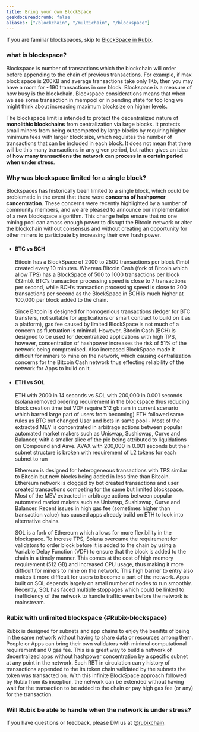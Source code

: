 ```yaml
---
title: Bring your own BlockSpace
geekdocBreadcrumb: false
aliases: ["/blockchain", "/multichain", "/blockspace"]
---
```

If you are familiar blockspaces, skip to [BlockSpace in Rubix](#Rubix-blockspace).

### what is blockspace?

Blockspace is number of transactions which the blockchain will order before appending to the chain of previous transactions. For example, if max block space is 200KB and average transactions take only 1Kb, then you may have a room for ~190 transactions in one block. Blockspace is a measure of how busy is the blockchain. Blockspace considerations means that when we see some transaction in mempool or in pending state for too long we might think about increasing maximum blocksize on higher levels.

The blockspace limit is intended to protect the decentralized nature of **monolithic blockchains** from centralization via large blocks. It protects small miners from being outcompeted by large blocks by requiring higher minimum fees with larger block size, which regulates the number of transactions that can be included in each block. It does not mean that there will be this many transactions in any given period, but rather gives an idea of **how many transactions the network can process in a certain period when under stress**.

### Why was blockspace limited for a single block?

Blockspaces has historically been limited to a single block, which could be problematic in the event that there were **concerns of hashpower concentration**. These concerns were recently highlighted by a number of community members, and we are pleased to announce our implementation of a new blockspace algorithm. This change helps ensure that no one mining pool can amass enough power to disrupt the Bitcoin network or alter the blockchain without consensus and without creating an opportunity for other miners to participate by increasing their own hash power.

- #### BTC vs BCH

  Bitcoin has a BlockSpace of 2000 to 2500 transactions per block (1mb) created every 10 minutes. Whereas Bitcoin Cash (fork of Bitcoin which allow TPS) has a BlockSpace of 500 to 1000 transactions per block (32mb). BTC’s transaction processing speed is close to 7 transactions per second, while BCH’s transaction processing speed is close to 200 transactions per second as the BlockSpace in BCH is much higher at 100,000 per block added to the chain.

  Since Bitcoin is designed for homogenious transactions (ledger for BTC transfers, not suitable for applications or smart contract to build on it as a platform), gas fee caused by limited BlockSpace is not much of a concern as fluctuation is minimal. However, Bitcoin Cash (BCH) is designed to be used for decentralized applications with high TPS, however, concentration of hashpower increases the risk of 51% of the network being compromised. Also increased BlockSpace made it difficult for miners to mine on the network, which causing centralization concerns for the Bitcoin Cash network thus effecting reliability of the network for Apps to build on it.

- #### ETH vs SOL

  ETH with 2000 in 14 seconds  vs SOL with 200,000 in 0.001 seconds (solana removed ordering requirement in the blockspace thus reducing block creation time but VDF require 512 gb ram in current scenario which barred large part of users from becoming)
  ETH followed same rules as BTC but changed
  User and bots in same pool - Most of the extracted MEV is concentrated in arbitrage actions between popular automated market makers such as Uniswap, Sushiswap, Curve and Balancer, with a smaller slice of the pie being attributed to liquidations on Compound and Aave.
  AVAX with 200,000 in 0.001 seconds but their subnet structure is broken with requirement of L2 tokens for each subnet to run

  Ethereum is designed for heterogeneous transactions with TPS similar to Bitcoin but new blocks being added in less time than Bitcoin. Ethereum network is clogged by bot created transactions and user created transactions competing for the same but limited blockspace. Most of the MEV extracted in arbitrage actions between popular automated market makers such as Uniswap, Sushiswap, Curve and Balancer. Recent issues in high gas fee (sometimes higher than transaction value) has caused apps already build on ETH to look into alternative chains.

  SOL is a fork of Ethereum which allows for more flexibility in the blockspace. To increse TPS, Solana overcame the requirement for validators to order block before it is added to the chain by using a Variable Delay Function (VDF) to ensure that the block is added to the chain in a timely manner. This comes at the cost of high memory requirement (512 GB) and increased CPU usage, thus making it more difficult for miners to mine on the network. This high barrier to entry also makes it more difficult for users to become a part of the network. Apps built on SOL depends largely on small number of nodes to run smoothly. Recently, SOL has faced multiple stoppages which could be linked to inefficiency of the network to handle traffic even before the network is mainstream.

### Rubix with unlimited blockspace {#Rubix-blockspace}

  Rubix is designed for subnets and app chains to enjoy the benifits of being in the same network without having to share data or resources among them. People or Apps can bring their own validators with minimal computational requirement and 0 gas fee. This is a great way to build a network of decentralized apps without hashpower concentration by a specific subnet at any point in the network. Each RBT in circulation carry history of transactions appended to the its token chain validated by the subnets the token was transacted on. With this infinite BlockSpace approach followed by Rubix from its inception, the network can be extended without having wait for the transaction to be added to the chain or pay high gas fee (or any) for the transaction.

### Will Rubix be able to handle when the network is under stress?

If you have questions or feedback, please DM us at [@rubixchain](http://twitter.com/rubixChain).
